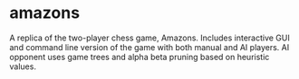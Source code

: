 # amazons
A replica of the two-player chess game, Amazons. Includes interactive GUI and command line version of the game with both manual and AI players. AI opponent uses game trees and alpha beta pruning based on heuristic values.
